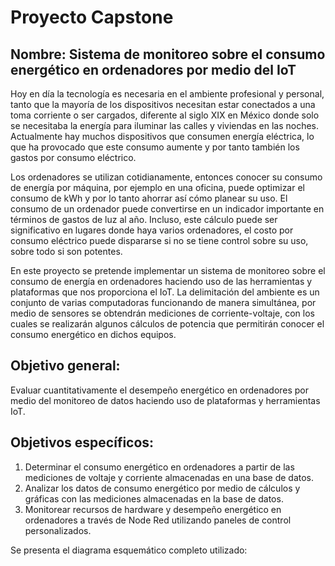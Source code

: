 # Proyecto Capstone

## Nombre: Sistema de monitoreo sobre el consumo energético en ordenadores por medio del IoT

Hoy en día la tecnología es necesaria en el ambiente profesional y personal, tanto que la mayoría de los dispositivos necesitan estar conectados a una toma corriente o ser cargados, diferente al siglo  XIX en México donde solo se necesitaba la energía para iluminar las calles y viviendas en las noches. Actualmente hay muchos dispositivos que consumen energía eléctrica, lo que ha provocado que este consumo aumente y por tanto también los gastos por consumo eléctrico. 

Los ordenadores se utilizan cotidianamente, entonces conocer su consumo de energía por máquina, por ejemplo en una oficina, puede optimizar el consumo de kWh y por lo tanto ahorrar así cómo planear su uso. El consumo de un ordenador puede convertirse en un indicador importante en términos de gastos de luz al año. Incluso, este cálculo puede ser significativo en lugares donde haya varios ordenadores, el costo por consumo eléctrico puede dispararse si no se tiene control sobre su uso, sobre todo si son potentes. 

En este proyecto se pretende implementar un sistema de monitoreo sobre el consumo de energía en ordenadores haciendo uso de las herramientas y plataformas que nos proporciona el IoT.  La delimitación del ambiente es un conjunto de varias computadoras funcionando de manera simultánea, por medio de sensores se obtendrán mediciones de corriente-voltaje, con los cuales se realizarán algunos cálculos de potencia que permitirán  conocer el consumo energético en dichos equipos. 

## Objetivo general:

Evaluar cuantitativamente el desempeño energético en ordenadores por medio del monitoreo de datos haciendo uso de plataformas y herramientas IoT.

## Objetivos específicos:

1. Determinar el consumo energético en ordenadores a partir de las mediciones de voltaje y corriente almacenadas en una base de datos. 
2. Analizar los datos de consumo energético por medio de cálculos y gráficas con las mediciones almacenadas en la base de datos. 
3. Monitorear recursos de hardware y desempeño energético en ordenadores a través de Node Red utilizando paneles de control personalizados.



Se presenta el diagrama esquemático completo utilizado:




